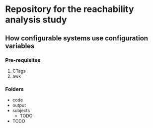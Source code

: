 # Repository for the reachability analysis study

## How configurable systems use configuration variables

### Pre-requisites
1. CTags
2. awk

### Folders
* code
* output
* subjects
    * TODO
* TODO